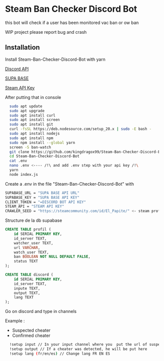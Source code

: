 ﻿# Steam Ban Checker Discord Bot

this bot will check if a user has been monitored vac ban or ow ban

WIP project please report bug and crash

## Installation

Install Steam-Ban-Checker-Discord-Bot with yarn

[Discord API](https://discord.com/developers/applications)

[SUPA BASE](https://www.supabase.com/)

[Steam API Key](https://steamcommunity.com/dev/apikey)

After putting that in console

```bash
  sudo apt update
  sudo apt upgrade
  sudo apt install curl
  sudo apt install screen
  sudo apt install git
  curl -fsSL https://deb.nodesource.com/setup_20.x | sudo -E bash -
  sudo apt install nodejs
  sudo apt install npm
  sudo npm install --global yarn
  screen -S ban-watch
  git clone https://github.com/kingdragox99/Steam-Ban-Checker-Discord-Bot.git
  cd Steam-Ban-Checker-Discord-Bot
  cat .env
  nano .env <---- /!\ and add .env step with your api key /!\
  yarn
  node index.js
```

Create a .env in the file "Steam-Ban-Checker-Discord-Bot" with

```bash
SUPABASE_URL = "SUPA BASE API URL"
SUPABASE_KEY = "SUPA BASE API KEY"
CLIENT_TOKEN = "=DISCORD BOT API KEY"
STEAM_API = "STEAM API KEY"
CRAWLER_SEED = "https://steamcommunity.com/id/El_Papite/" <- steam profile url
```

Structure de la db supabase

```sql
CREATE TABLE profil (
    id SERIAL PRIMARY KEY,
    id_server TEXT,
    watcher_user TEXT,
    url VARCHAR,
    watch_user TEXT,
    ban BOOLEAN NOT NULL DEFAULT FALSE,
    status TEXT
);

CREATE TABLE discord (
    id SERIAL PRIMARY KEY,
    id_server TEXT,
    inpute TEXT,
    output TEXT,
    lang TEXT
);
```

Go on discord and type in channels

Example :

- Suspected cheater
- Confirmed cheater

```bash
  !setup input // In your input channel where you  put the url of suspected cheaters
  !setup output // If a cheater was detected, he will be put here
  !setup lang (fr/en/es) // Change lang FR EN ES
```
